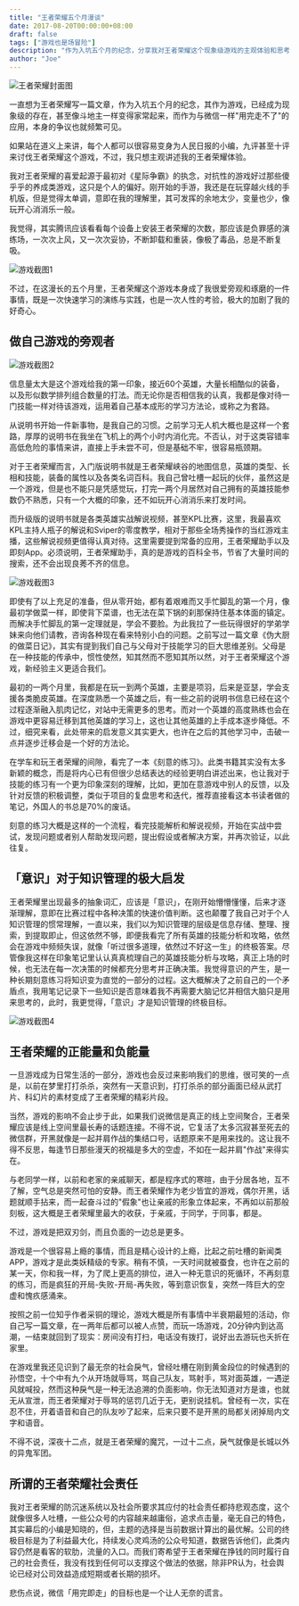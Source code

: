 ```yaml
---
title: "王者荣耀五个月漫谈"
date: 2017-08-20T00:00:00+08:00
draft: false
tags: ["游戏也是场冒险"]
description: "作为入坑五个月的纪念，分享我对王者荣耀这个现象级游戏的主观体验和思考。"
author: "Joe"
---
```


![王者荣耀封面图](/images/posts/honor-of-kings-five-months-experience/1920-1080_3186662.webp)

一直想为王者荣耀写一篇文章，作为入坑五个月的纪念，其作为游戏，已经成为现象级的存在，甚至像斗地主一样变得家常起来，而作为与微信一样"用完走不了"的应用，本身的争议也就频繁可见。

如果站在道义上来讲，每个人都可以很容易变身为人民日报的小编，九评甚至十评来讨伐王者荣耀这个游戏，不过，我只想主观讲述我的王者荣耀体验。

我对王者荣耀的喜爱起源于最初对《星际争霸》的执念，对抗性的游戏好过那些傻乎乎的养成类游戏，这只是个人的偏好。刚开始的手游，我还是在玩穿越火线的手机版，但是觉得太单调，意即在我的理解里，其可发挥的余地太少，变量也少，像玩开心消消乐一般。

我觉得，其实腾讯应该看看每个设备上安装王者荣耀的次数，那应该是负罪感的演练场，一次次上风，又一次次妥协，不断卸载和重装，像极了毒品，总是不断复吸。

![游戏截图1](/images/posts/honor-of-kings-five-months-experience/2017-08-20_22-05-07.webp)

不过，在这漫长的五个月里，王者荣耀这个游戏本身成了我很爱旁观和琢磨的一件事情，既是一次快速学习的演练与实践，也是一次人性的考验，极大的加剧了我的好奇心。

## 做自己游戏的旁观者

![游戏截图2](/images/posts/honor-of-kings-five-months-experience/_2017-08-20_10.46.11.webp)

信息量太大是这个游戏给我的第一印象，接近60个英雄，大量长相酷似的装备，以及形似数学排列组合数量的打法。而无论你是否相信我的认真，我都是像对待一门技能一样对待该游戏，运用着自己基本成形的学习方法论，或称之为套路。

从说明书开始一件新事物，是我自己的习惯。之前学习无人机大概也是这样一个套路，厚厚的说明书在我坐在飞机上的两个小时内消化完。不否认，对于这类容错率高低危险的事情来讲，直接上手未尝不可，但是基础不牢，很容易瓶颈期。

对于王者荣耀而言，入门版说明书就是王者荣耀峡谷的地图信息，英雄的类型、长相和技能，装备的属性以及各类名词百科。我自己曾吐槽一起玩的伙伴，虽然这是一个游戏，但是也不能只是凭感觉玩，打完一两个月居然对自己拥有的英雄技能参数仍不熟悉，只有一个大概的印象，还不如玩开心消消乐来打发时间。

而升级版的说明书就是各类英雄实战解说视频，甚至KPL比赛，这里，我最喜欢KPL主持人瓶子的解说和Sviper的零度教学，相对于那些全场秀操作的当红游戏主播，这些解说视频更值得认真对待。这里需要提到常备的应用，王者荣耀助手以及即刻App。必须说明，王者荣耀助手，真的是游戏的百科全书，节省了大量时间的搜索，还不会出现良莠不齐的信息。

![游戏截图3](/images/posts/honor-of-kings-five-months-experience/2017-08-20_22-44-52.webp)

即使有了以上充足的准备，但从零开始，都有着艰难而又手忙脚乱的第一个月，像最初学做菜一样，即使背下菜谱，也无法在菜下锅的刹那保持住基本体面的镇定。而解决手忙脚乱的第一定理就是，学会不要脸。为此我拉了一些玩得很好的学弟学妹来向他们请教，咨询各种现在看来特别小白的问题。之前写过一篇文章《伪大厨的做菜日记》，其实有提到我们自己与父母对于技能学习的巨大思维差别。父母是在一种技能的传承中，惯性使然，知其然而不愿知其所以然，对于王者荣耀这个游戏，新经验主义更适合我们。

最初的一两个月里，我都是在玩一到两个英雄，主要是项羽，后来是亚瑟，学会支援各类脆皮英雄。在深度熟悉一个英雄之后，有一些之前的说明书信息已经在这个过程逐渐融入肌肉记忆，对站中无需更多的思考。而对一个英雄的高度熟练也会在游戏中更容易迁移到其他英雄的学习上，这也让其他英雄的上手成本逐步降低。不过，细究来看，此处带来的启发意义其实更大，也许在之后的其他学习中，击破一点并逐步迁移会是一个好的方法论。

在学车和玩王者荣耀的间隙，看完了一本《刻意的练习》。此类书籍其实没有太多新颖的概念，而是将内心已有但很少总结表达的经验更明白讲述出来，也让我对于技能的练习有一个更为印象深刻的理解，比如，更加在意游戏中别人的反馈，以及针对反馈的积极调整，类似于项目的复盘思考和迭代，推荐直接看这本书读者做的笔记，外国人的书总是70%的废话。

刻意的练习大概是这样的一个流程，看完技能解析和解说视频，开始在实战中尝试，发现问题或者别人帮助发现问题，提出假设或者解决方案，并再次验证，以此往复。

## 「意识」对于知识管理的极大启发

王者荣耀里出现最多的抽象词汇，应该是「意识」，在刚开始懵懵懂懂，后来才逐渐理解，意即在比赛过程中各种决策的快速价值判断。这也颠覆了我自己对于个人知识管理的惯常理解，一直以来，我们以为知识管理的层级是信息存储、整理、搜索，到提取即止，但这依然不够，即便我看完了所有英雄的技能分析和攻略，依然会在游戏中频频失误，就像「听过很多道理，依然过不好这一生」的终极答案。尽管像我这样在印象笔记里认认真真梳理自己的英雄技能分析与攻略，真正上场的时候，也无法在每一次决策的时候都充分思考并正确决策。我觉得意识的产生，是一种长期刻意练习将知识变为直觉的一部分的过程。这大概解决了之前自己的一个矛盾点，我用笔记记录下一些知识是否意味着我不再需要大脑记忆并相信大脑只是用来思考的，此时，我更觉得，「意识」才是知识管理的终极目标。

![游戏截图4](/images/posts/honor-of-kings-five-months-experience/王者荣耀五个月漫谈.webp)

## 王者荣耀的正能量和负能量

一旦游戏成为日常生活的一部分，游戏也会反过来影响我们的思维，很可笑的一点是，以前在梦里打打杀杀，突然有一天意识到，打打杀杀的部分画面已经从武打片、科幻片的素材变成了王者荣耀的精彩片段。

当然，游戏的影响不会止步于此，如果我们说微信是真正的线上空间聚合，王者荣耀应该是线上空间里最长寿的话题连接。不得不说，它复活了太多沉寂甚至死去的微信群，开黑就像是一起并肩作战的集结口号，话题原来不是用来找的。这让我不得不反思，每逢节日那些漫天的祝福是多大的空虚，不如在一起并肩"作战"来得实在。

与老同学一样，以前和老家的亲戚聊天，都是程序式的寒暄，由于分居各地，互不了解，空气总是突然可怕的安静。而王者荣耀作为老少皆宜的游戏，偶尔开黑，话题就顺手拈来，而一起奋斗过的"假象"也让亲戚的形象立体起来，不再如以前那般刻板，这大概是王者荣耀里最大的收获，于亲戚，于同学，于同事，都是。

不过，游戏是把双刃剑，而且负面的一边总是更多。

游戏是一个很容易上瘾的事情，而且是精心设计的上瘾，比起之前吐槽的新闻类APP，游戏才是此类妖精级的专家。稍有不慎，一天时间就被蚕食，也许在之前的某一天，你和我一样，为了爬上更高的排位，进入一种无意识的死循环，不再刻意的练习，而是疯狂的开局-失败-开局-再失败，等到意识恢复，突然一阵巨大的空虚和愧疚感涌来。

按照之前一位知乎作者采铜的理论，游戏大概是所有事情中半衰期最短的活动，你自己写一篇文章，在一两年后都可以被人点赞，而玩一场游戏，20分钟内到达高潮，一结束就回到了现实：房间没有打扫，电话没有拨打，说好出去游玩也夭折在家里。

在游戏里我还见识到了最无奈的社会戾气，曾经吐槽在刚到黄金段位的时候遇到的孙悟空，十个中有九个从开场就辱骂，骂自己队友，骂射手，骂对面英雄，一遇逆风就喊投，然而这种戾气是一种无法追溯的负面影响，你无法知道对方是谁，也就无从宣泄，而王者荣耀对于辱骂的惩罚几近于无，更别说挂机。曾经有一次，实在忍不住，开着语音和自己的队友吵了起来，后来只要不是开黑的局都关闭掉局内文字和语音。

不得不说，深夜十二点，就是王者荣耀的魔咒，一过十二点，戾气就像是长城以外的异鬼军团。

## 所谓的王者荣耀社会责任

我对王者荣耀的防沉迷系统以及社会所要求其应付的社会责任都持悲观态度，这个就像很多人吐槽，一些公众号的内容越来越庸俗，追求点击量，毫无自己的特色，其实幕后的小编是知晓的，但，主题的选择是当前数据计算出的最优解。公司的终极目标是为了利益最大化，持续发心灵鸡汤的公众号知道，数据告诉他们，此类内容仍然是看客的软肋，流量的入口。而我们寄希望于王者荣耀在挣钱的同时履行自己的社会责任，我没有找到任何可以支撑这个做法的依据，除非PR认为，社会舆论已经对公司效益造成短期或者长期的损坏。

悲伤点说，微信「用完即走」的目标也是一个让人无奈的谎言。 